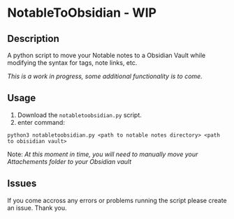 # NotableToObsidian - WIP
## Description 
A python script to move your Notable notes to a Obsidian Vault while modifying the syntax for tags, note links, etc. 

*This is a work in progress, some additional functionality is to come.*

## Usage 
1) Download the `notabletoobsidian.py` script. 
2) enter command: 
```shell
python3 notabletoobsidian.py <path to notable notes directory> <path to obisidian vault> 
```
Note: 
  *At this moment in time, you will need to manually move your Attachements folder to your Obsidian vault*
  
## Issues
If you come accross any errors or problems running the script please create an issue. Thank you. 
